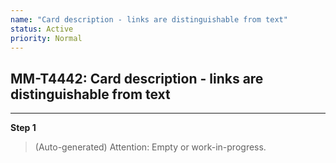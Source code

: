 ```yaml
---
name: "Card description - links are distinguishable from text"
status: Active
priority: Normal
---
```


## MM-T4442: Card description - links are distinguishable from text

---

**Step 1**

> (Auto-generated) Attention: Empty or work-in-progress.
